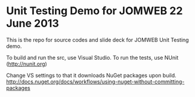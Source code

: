 Unit Testing Demo for JOMWEB 22 June 2013
=========================================

This is the repo for source codes and slide deck for JOMWEB Unit Testing demo.

To build and run the src, use Visual Studio.
To run the tests, use NUnit (http://nunit.org)

Change VS settings to that it downloads NuGet packages upon build.
http://docs.nuget.org/docs/workflows/using-nuget-without-committing-packages



